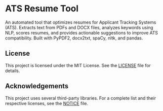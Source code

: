 # ATS Resume Tool
An automated tool that optimizes resumes for Applicant Tracking Systems (ATS). Extracts text from PDFs and DOCX files, analyzes keywords using NLP, scores resumes, and provides actionable suggestions to improve ATS compatibility. Built with PyPDF2, docx2txt, spaCy, nltk, and pandas.

## License

This project is licensed under the MIT License. See the [LICENSE](LICENSE) file for details.

## Acknowledgements

This project uses several third-party libraries. For a complete list and their respective licenses, see the [NOTICE](NOTICE) file.

